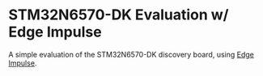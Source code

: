 # STM32N6570-DK Evaluation w/ Edge Impulse

A simple evaluation of the STM32N6570-DK discovery board, using [Edge Impulse](https://edgeimpulse.com/).
